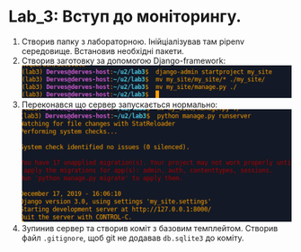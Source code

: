 # Lab_3: Вступ до моніторингу.

1. Створив папку з лабораторною. Інійціалізував там pipenv середовище. Встановив необхідні пакети.
2. Створив заготовку за допомогою Django-framework:
![](img/django-template.png)
3. Переконався що сервер запускається нормально:
![](img/run-django.png)
4. Зупинив сервер та створив коміт з базовим темплейтом. Створив файл `.gitignore`, щоб git не додавав `db.sqlite3` до коміту.
